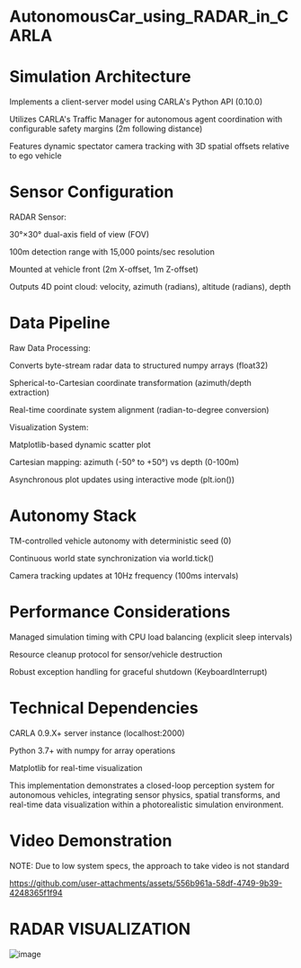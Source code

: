 # AutonomousCar_using_RADAR_in_CARLA


# Simulation Architecture
Implements a client-server model using CARLA's Python API (0.10.0)

Utilizes CARLA's Traffic Manager for autonomous agent coordination with configurable safety margins (2m following distance)

Features dynamic spectator camera tracking with 3D spatial offsets relative to ego vehicle

# Sensor Configuration
RADAR Sensor:

30°×30° dual-axis field of view (FOV)

100m detection range with 15,000 points/sec resolution

Mounted at vehicle front (2m X-offset, 1m Z-offset)

Outputs 4D point cloud: velocity, azimuth (radians), altitude (radians), depth

# Data Pipeline
Raw Data Processing:

Converts byte-stream radar data to structured numpy arrays (float32)

Spherical-to-Cartesian coordinate transformation (azimuth/depth extraction)

Real-time coordinate system alignment (radian-to-degree conversion)

Visualization System:

Matplotlib-based dynamic scatter plot

Cartesian mapping: azimuth (-50° to +50°) vs depth (0-100m)

Asynchronous plot updates using interactive mode (plt.ion())

# Autonomy Stack
TM-controlled vehicle autonomy with deterministic seed (0)

Continuous world state synchronization via world.tick()

Camera tracking updates at 10Hz frequency (100ms intervals)

# Performance Considerations
Managed simulation timing with CPU load balancing (explicit sleep intervals)

Resource cleanup protocol for sensor/vehicle destruction

Robust exception handling for graceful shutdown (KeyboardInterrupt)

# Technical Dependencies
CARLA 0.9.X+ server instance (localhost:2000)

Python 3.7+ with numpy for array operations

Matplotlib for real-time visualization

This implementation demonstrates a closed-loop perception system for autonomous vehicles, integrating sensor physics, spatial transforms, and real-time data visualization within a photorealistic simulation environment.


# Video Demonstration

NOTE: Due to low system specs, the approach to take video is not standard


https://github.com/user-attachments/assets/556b961a-58df-4749-9b39-4248365f1f94


# RADAR VISUALIZATION

![image](https://github.com/user-attachments/assets/4ac7da15-5f89-487f-9199-77bff745b48d)


